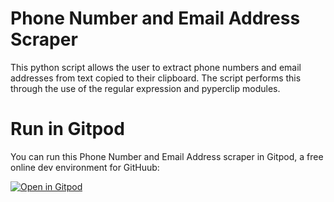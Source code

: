 # Phone Number and Email Address Scraper
This python script allows the user to extract phone numbers and email addresses from text copied to their clipboard. The script performs this through the use of the regular expression and pyperclip modules.

# Run in Gitpod
You can run this Phone Number and Email Address scraper in Gitpod, a free online dev environment for GitHuub:

[![Open in Gitpod](https://gitpod.io/button/open-in-gitpod.svg)](https://gitpod.io/#https://github.com/tdstyrone/Phone-Email-Scraper)
